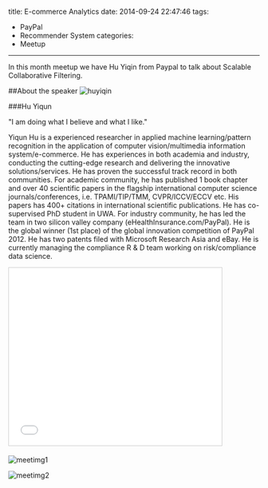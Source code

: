 title: E-commerce Analytics
date: 2014-09-24 22:47:46
tags:
 - PayPal
 - Recommender System
categories:
  - Meetup
---

In this month meetup we have Hu Yiqin from Paypal to talk about Scalable Collaborative Filtering.

##About the speaker
![huyiqin](http://photos3.meetupstatic.com/photos/event/9/b/3/4/600_410079732.jpeg)

###Hu Yiqun

"I am doing what I believe and what I like." 

Yiqun Hu is a experienced researcher in applied machine learning/pattern recognition in the application of computer vision/multimedia information system/e-commerce. He has experiences in both academia and industry, conducting the cutting-edge research and delivering the innovative solutions/services. He has proven the successful track record in both communities. For academic community, he has published 1 book chapter and over 40 scientific papers in the flagship international computer science journals/conferences, i.e. TPAMI/TIP/TMM, CVPR/ICCV/ECCV etc. His papers has 400+ citations in international scientific publications. He has co-supervised PhD student in UWA. For industry community, he has led the team in two silicon valley company (eHealthInsurance.com/PayPal). He is the global winner (1st place) of the global innovation competition of PayPal 2012. He has two patents filed with Microsoft Research Asia and eBay. He is currently managing the compliance R & D team working on risk/compliance data science. 

<iframe src="//www.slideshare.net/slideshow/embed_code/39451989" width="427" height="356" frameborder="0" marginwidth="0" marginheight="0" scrolling="no" style="border:1px solid #CCC; border-width:1px; margin-bottom:5px; max-width: 100%;" allowfullscreen> </iframe> <div style="margin-bottom:5px"></div>

![meetimg1](http://photos3.meetupstatic.com/photos/event/9/b/7/a/600_413259802.jpeg)


![meetimg2](http://photos2.meetupstatic.com/photos/event/9/b/8/e/600_413259822.jpeg)

